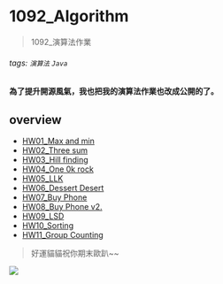 # 1092_Algorithm

> 1092_演算法作業

###### tags: `演算法` `Java`

**為了提升開源風氣，我也把我的演算法作業也改成公開的了。**

## overview
* [HW01_Max and min](https://github.com/AndyChiangSH/1092_Algorithm/tree/master/src/hw01)
* [HW02_Three sum](https://github.com/AndyChiangSH/1092_Algorithm/tree/master/src/hw02)
* [HW03_Hill finding](https://github.com/AndyChiangSH/1092_Algorithm/tree/master/src/hw03)
* [HW04_One 0k rock](https://github.com/AndyChiangSH/1092_Algorithm/tree/master/src/hw04)
* [HW05_LLK](https://github.com/AndyChiangSH/1092_Algorithm/tree/master/src/hw05)
* [HW06_Dessert Desert](https://github.com/AndyChiangSH/1092_Algorithm/tree/master/src/hw06)
* [HW07_Buy Phone](https://github.com/AndyChiangSH/1092_Algorithm/tree/master/src/hw07)
* [HW08_Buy Phone v2.](https://github.com/AndyChiangSH/1092_Algorithm/tree/master/src/hw08)
* [HW09_LSD](https://github.com/AndyChiangSH/1092_Algorithm/tree/master/src/hw09)
* [HW10_Sorting](https://github.com/AndyChiangSH/1092_Algorithm/tree/master/src/hw10)
* [HW11_Group Counting](https://github.com/AndyChiangSH/1092_Algorithm/tree/master/src/hw11)

> 好運貓貓祝你期末歐趴~~

![](https://i.imgur.com/U7tXkC1.gif)


